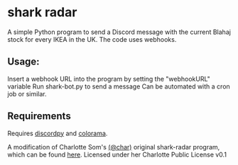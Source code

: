 # shark radar

A simple Python program to send a Discord message with the current Blahaj stock for every IKEA in the UK. The code uses webhooks.

## Usage:
Insert a webhook URL into the program by setting the "webhookURL" variable
Run shark-bot.py to send a message
Can be automated with a cron job or similar.

## Requirements
Requires [discordpy](https://discordpy.readthedocs.io/en/stable/) and [colorama](https://pypi.org/project/colorama/).

A modification of Charlotte Som's [(@char)](https://github.com/char) original shark-radar program, which can be found [here](https://git.lavender.software/charlotte/shark-radar). Licensed under her Charlotte Public License v0.1